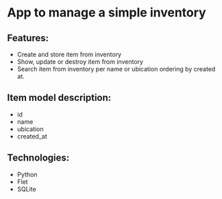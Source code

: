 # App to manage a simple inventory

## Features:
- Create and store item from inventory
- Show, update or destroy item from inventory
- Search item from inventory per name or ubication ordering by created at.

## Item model description:
- id
- name
- ubication
- created_at

## Technologies:
- Python
- Flet
- SQLite